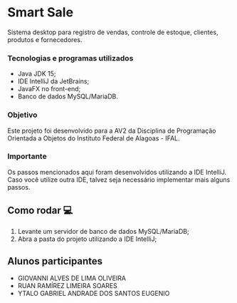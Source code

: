 # Smart Sale
Sistema desktop para registro de vendas, controle de estoque, clientes, produtos e fornecedores.

### Tecnologias e programas utilizados
* Java JDK 15;
* IDE IntelliJ da JetBrains;
* JavaFX no front-end;
* Banco de dados MySQL/MariaDB.

### Objetivo
Este projeto foi desenvolvido para a AV2 da Disciplina de Programação Orientada a Objetos do Instituto Federal de Alagoas - IFAL.

### Importante
Os passos mencionados aqui foram desenvolvidos utilizando a IDE IntelliJ. Caso você utilize outra IDE, talvez seja necessário implementar mais alguns passos.

## Como rodar 💻
1. Levante um servidor de banco de dados MySQL/MariaDB;
2. Abra a pasta do projeto utilizando a IDE IntelliJ;

## Alunos participantes
- GIOVANNI ALVES DE LIMA OLIVEIRA
- RUAN RAMÍREZ LIMEIRA SOARES
- YTALO GABRIEL ANDRADE DOS SANTOS EUGENIO
